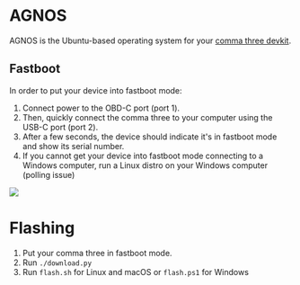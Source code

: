 # AGNOS

AGNOS is the Ubuntu-based operating system for your [comma three devkit](https://comma.ai/shop/products/three).

## Fastboot

In order to put your device into fastboot mode:

1. Connect power to the OBD-C port (port 1).
2. Then, quickly connect the comma three to your computer using the USB-C port (port 2).
3. After a few seconds, the device should indicate it's in fastboot mode and show its serial number.
4. If you cannot get your device into fastboot mode connecting to a Windows computer, run a Linux distro on your Windows computer (polling issue)

![](fastboot.jpg)

# Flashing

1. Put your comma three in fastboot mode.
2. Run `./download.py`
3. Run `flash.sh` for Linux and macOS or `flash.ps1` for Windows
